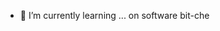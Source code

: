 

- 🌱 I’m currently learning ...
on software bit-che

<!---
yvounet74/yvounet74 is a ✨ special ✨ repository because its `README.md` (this file) appears on your GitHub profile.
You can click the Preview link to take a look at your changes.
--->
